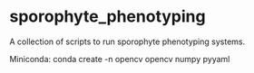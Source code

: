 # sporophyte_phenotyping
A collection of scripts to run sporophyte phenotyping systems. 

Miniconda:
    conda create -n opencv opencv numpy pyyaml
